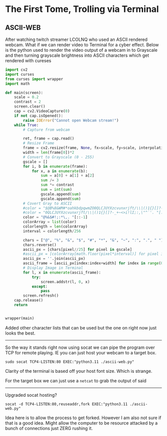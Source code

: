 # The First Tome, Trolling via Terminal

## ASCII-WEB

After watching twitch streamer LCOLNQ who used an ASCII rendered webcam. What if we can render video to Terminal for a cyber effect. Below is the python used to render the video output of a webcam in to Grayscale and then turning grayscale brightness into ASCII characters which get rendered with cureses

```python
import cv2
import curses
from curses import wrapper
import math

def main(screen):
    scale = 0.2    
    contrast = 2
    screen.clear()
    cap = cv2.VideoCapture(0)
    if not cap.isOpened():
        raise IOError("Cannot open Webcam stream!")
    while True:
        # Capture from webcam

        ret, frame = cap.read()
        # Resize Frame
        frame = cv2.resize(frame, None, fx=scale, fy=scale, interpolation=cv2.INTER_AREA)
        width = len(frame[0])*2
        # Convert to Grayscale (0 - 255)
        gscale = []
        for i, b in enumerate(frame):
            for x, a in enumerate(b):
                sum = a[0] + a[1] + a[2] 
                sum /= 3
                sum *= contrast
                sum = int(sum)
                gscale.append(sum)
                gscale.append(sum)
        # Covert Gray to ASCII
        #color = "$@B%8&WM#*oahkbdpqwmZO0QLCJUYXzcvunxrjft/\\|()1{}[]?-_+~<>i!lI;:,\"^`'."[::-1]
        #color = "0QLCJUYXzcvunxrjft/\\|()1{}[]?-_+~<>i!lI;:,\"^`'. "[::-1]
        color = "@%&$#!;:*\,. "[::-1]
        colorArray = list(color)
        colorlength = len(colorArray)
        interval = colorlength/256

        chars = ["@", "%", "&", "$", "#", "*", "&", "~", ":", ".", " "]
        chars.reverse()
        ascii_px = [chars[pixel//25] for pixel in gscale]
        #ascii_px = [colorArray[math.floor(pixel*interval)] for pixel in gscale]
        ascii_px = ''.join(ascii_px)
        ascii_frame = [ascii_px[index:index+width] for index in range(0, len(ascii_px), width)]
        # Display Image in Terminal
        for l, x in enumerate(ascii_frame):
            try:
                screen.addstr(l, 0, x)
            except:
                pass
        screen.refresh()
    cap.release()
    return


wrapper(main)

```

Added other character lists that can be used but the one on right now just looks the best.

--- 

So the way it stands right now using socat we can pipe the program over TCP for remote playing. IE you can just host your webcam to a target box.

```shell
sudo socat TCP4-LISTEN:80 EXEC:"python3.11 ./ascii-web.py"
```

Clarity of the terminal is based off your host font size. Which is strange.  



For the target box we can just use a `netcat` to grab the output of said 


---

Upgraded socat hosting?

```shell
socat -d TCP4-LISTEN:80,reuseaddr,fork EXEC:"python3.11 ./ascii-web.py"
```

Idea here is to allow the process to get forked. However I am also not sure if that is a good idea. Might allow the computer to be resource attacked by a bunch of connections just ZERG rushing it.
